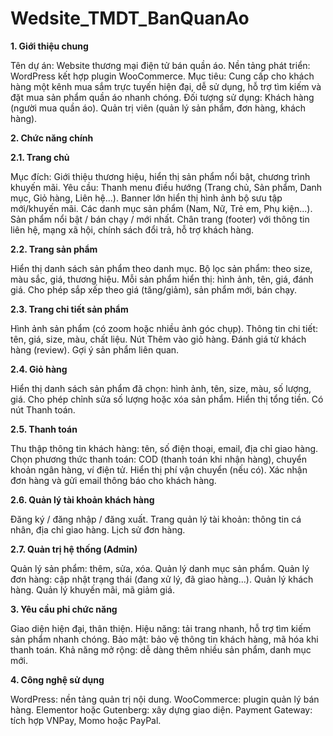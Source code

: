 # Wedsite_TMDT_BanQuanAo
**1. Giới thiệu chung**

  Tên dự án: Website thương mại điện tử bán quần áo.
  Nền tảng phát triển: WordPress kết hợp plugin WooCommerce.
  Mục tiêu: Cung cấp cho khách hàng một kênh mua sắm trực tuyến hiện đại, dễ sử dụng, hỗ trợ tìm kiếm và đặt mua sản phẩm quần áo nhanh chóng.
  Đối tượng sử dụng:
  Khách hàng (người mua quần áo).
  Quản trị viên (quản lý sản phẩm, đơn hàng, khách hàng).

**2. Chức năng chính**

**2.1. Trang chủ**

  Mục đích: Giới thiệu thương hiệu, hiển thị sản phẩm nổi bật, chương trình khuyến mãi.
  Yêu cầu:
  Thanh menu điều hướng (Trang chủ, Sản phẩm, Danh mục, Giỏ hàng, Liên hệ...).
  Banner lớn hiển thị hình ảnh bộ sưu tập mới/khuyến mãi.
  Các danh mục sản phẩm (Nam, Nữ, Trẻ em, Phụ kiện...).
  Sản phẩm nổi bật / bán chạy / mới nhất.
  Chân trang (footer) với thông tin liên hệ, mạng xã hội, chính sách đổi trả, hỗ trợ khách hàng.
  
**2.2. Trang sản phẩm**

  Hiển thị danh sách sản phẩm theo danh mục.
  Bộ lọc sản phẩm: theo size, màu sắc, giá, thương hiệu.
  Mỗi sản phẩm hiển thị: hình ảnh, tên, giá, đánh giá.
  Cho phép sắp xếp theo giá (tăng/giảm), sản phẩm mới, bán chạy.
  
**2.3. Trang chi tiết sản phẩm**

  Hình ảnh sản phẩm (có zoom hoặc nhiều ảnh góc chụp).
  Thông tin chi tiết: tên, giá, size, màu, chất liệu.
  Nút Thêm vào giỏ hàng.
  Đánh giá từ khách hàng (review).
  Gợi ý sản phẩm liên quan.
  
**2.4. Giỏ hàng**

  Hiển thị danh sách sản phẩm đã chọn: hình ảnh, tên, size, màu, số lượng, giá.
  Cho phép chỉnh sửa số lượng hoặc xóa sản phẩm.
  Hiển thị tổng tiền.
  Có nút Thanh toán.
  
**2.5. Thanh toán**

  Thu thập thông tin khách hàng: tên, số điện thoại, email, địa chỉ giao hàng.
  Chọn phương thức thanh toán: COD (thanh toán khi nhận hàng), chuyển khoản ngân hàng, ví điện tử.
  Hiển thị phí vận chuyển (nếu có).
  Xác nhận đơn hàng và gửi email thông báo cho khách hàng.
  
**2.6. Quản lý tài khoản khách hàng**

  Đăng ký / đăng nhập / đăng xuất.
  Trang quản lý tài khoản: thông tin cá nhân, địa chỉ giao hàng.
  Lịch sử đơn hàng.
  
**2.7. Quản trị hệ thống (Admin)**

  Quản lý sản phẩm: thêm, sửa, xóa.
  Quản lý danh mục sản phẩm.
  Quản lý đơn hàng: cập nhật trạng thái (đang xử lý, đã giao hàng...).
  Quản lý khách hàng.
  Quản lý khuyến mãi, mã giảm giá.
  
**3. Yêu cầu phi chức năng**

  Giao diện hiện đại, thân thiện.
  Hiệu năng: tải trang nhanh, hỗ trợ tìm kiếm sản phẩm nhanh chóng.
  Bảo mật: bảo vệ thông tin khách hàng, mã hóa khi thanh toán.
  Khả năng mở rộng: dễ dàng thêm nhiều sản phẩm, danh mục mới.
  
**4. Công nghệ sử dụng**

  WordPress: nền tảng quản trị nội dung.
  WooCommerce: plugin quản lý bán hàng.
  Elementor hoặc Gutenberg: xây dựng giao diện.
  Payment Gateway: tích hợp VNPay, Momo hoặc PayPal.
